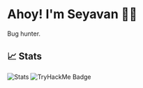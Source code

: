 # Ahoy! I'm Seyavan 👨‍💻

Bug hunter.

## 📈 Stats

![Stats](https://github-readme-stats.vercel.app/api?username=5eyavan&show_icons=true&theme=radical)
![TryHackMe Badge](https://tryhackme-badges.s3.amazonaws.com/seyavan.png)
